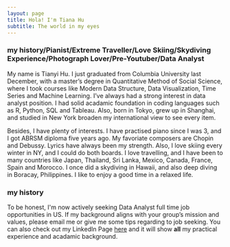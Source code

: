 ```yaml
---
layout: page
title: Hola! I'm Tiana Hu
subtitle: The world in my eyes
---
```


### my history/Pianist/Extreme Traveller/Love Skiing/Skydiving Experience/Photograph Lover/Pre-Youtuber/Data Analyst

My name is Tianyi Hu. I just graduated from Columbia University last December, with a master’s degree in Quantitative Method of Social Science, where I took courses like Modern Data Structure, Data Visualization, Time Series and Machine Learning. I’ve always had a strong interest in data analyst position. I had solid acadamic foundation in coding languages such as R, Python, SQL and Tableau. Also, born in Tokyo, grew up in Shanghai, and studied in New York broaden my international view to see every item.

Besides, I have plenty of interests. I have practised piano since I was 3, and I got ABRSM diploma five years ago. My favoriate composers are Chopin and Debussy. Lyrics have always been my strength. Also, I love skiing every winter in NY, and I could do both boards. I love travelling, and I have been to many countries like Japan, Thailand, Sri Lanka, Mexico, Canada,  France, Spain and Morocco. I once did a skydiving in Hawaii, and also deep diving in Boracay, Philippines. I like to enjoy a good time in a relaxed life.

### my history

To be honest, I'm now actively seeking Data Analyst full time job opportunities in US. If my background aligns with your group’s mission and values, please email me or give me some tips regarding to job seeking. You can also check out my LinkedIn Page [here](https://www.linkedin.com/in/tianyihu777/) and it will show **all** my practical experience and acadamic background.
